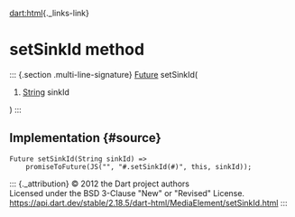 [dart:html](../../dart-html/dart-html-library){._links-link}

setSinkId method
================

::: {.section .multi-line-signature}
[Future](../../dart-async/future-class) setSinkId(

1.  [String](../../dart-core/string-class) sinkId

)
:::

Implementation {#source}
--------------

``` {.language-dart data-language="dart"}
Future setSinkId(String sinkId) =>
    promiseToFuture(JS("", "#.setSinkId(#)", this, sinkId));
```

::: {._attribution}
© 2012 the Dart project authors\
Licensed under the BSD 3-Clause \"New\" or \"Revised\" License.\
<https://api.dart.dev/stable/2.18.5/dart-html/MediaElement/setSinkId.html>
:::
